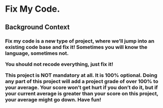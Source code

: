 <h1> Fix My Code.</h1>
<h2> Background Context</h2>
<h3> Fix my code is a new type of project, where we’ll jump into an existing code base and fix it!
Sometimes you will know the language, sometimes not.

You should not recode everything, just fix it!

This project is NOT mandatory at all. It is 100% optional. Doing any part of this project will add a project grade of over 100% to your average. Your score won’t get hurt if you don’t do it, but if your current average is greater than your score on this project, your average might go down. Have fun!</h3>
